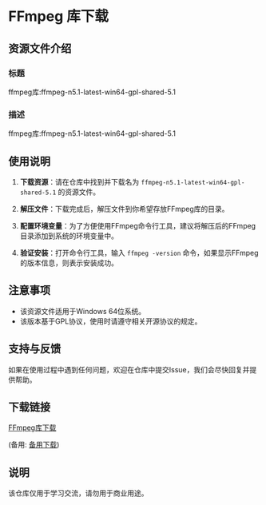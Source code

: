 # FFmpeg 库下载

## 资源文件介绍

### 标题
ffmpeg库:ffmpeg-n5.1-latest-win64-gpl-shared-5.1

### 描述
ffmpeg库:ffmpeg-n5.1-latest-win64-gpl-shared-5.1

## 使用说明

1. **下载资源**：请在仓库中找到并下载名为 `ffmpeg-n5.1-latest-win64-gpl-shared-5.1` 的资源文件。

2. **解压文件**：下载完成后，解压文件到你希望存放FFmpeg库的目录。

3. **配置环境变量**：为了方便使用FFmpeg命令行工具，建议将解压后的FFmpeg目录添加到系统的环境变量中。

4. **验证安装**：打开命令行工具，输入 `ffmpeg -version` 命令，如果显示FFmpeg的版本信息，则表示安装成功。

## 注意事项

- 该资源文件适用于Windows 64位系统。
- 该版本基于GPL协议，使用时请遵守相关开源协议的规定。

## 支持与反馈

如果在使用过程中遇到任何问题，欢迎在仓库中提交Issue，我们会尽快回复并提供帮助。

## 下载链接
[FFmpeg库下载](https://pan.quark.cn/s/934a7db01d36) 

(备用: [备用下载](https://pan.baidu.com/s/1zNyMj8F9vxX9hKGSn9GWYw?pwd=1234))

## 说明

该仓库仅用于学习交流，请勿用于商业用途。
